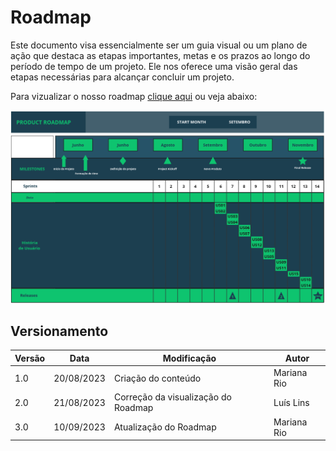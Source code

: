 # Roadmap

Este documento visa essencialmente ser um guia visual ou um plano de ação que destaca as etapas importantes, metas e os prazos ao longo do período de tempo de um projeto. Ele nos oferece uma visão geral das etapas necessárias para alcançar concluir um projeto.

Para vizualizar o nosso roadmap <a href="https://github.com/ResidenciaTICBrisa/06_AcompanhamentoEnsinoMedio/blob/docs/docs/imagens/Roadmap.png" download>clique aqui</a> ou veja abaixo:

![RoadMap](../imagens/Roadmap.png)

## Versionamento

| Versão | Data       | Modificação                         | Autor       |
| ------ | ---------- | ----------------------------------- | ----------- |
| 1.0    | 20/08/2023 | Criação do conteúdo                 | Mariana Rio |
| 2.0    | 21/08/2023 | Correção da visualização do Roadmap | Luís Lins   |
| 3.0    | 10/09/2023 | Atualização do Roadmap              | Mariana Rio |
